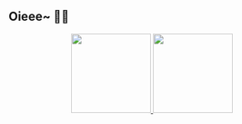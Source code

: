 ## Oieee~ 🦈✨

<div align="center">
  <a href="https://github.com/monaramaeda">
  <img height="140em" src="https://github-readme-stats.vercel.app/api?username=monaramaeda&show_icons=true&theme=great-gatsby&include_all_commits=true&count_private=true"/>
  <img height="140em" src="https://github-readme-stats.vercel.app/api/top-langs/?username=monaramaeda&layout=compact&langs_count=7&theme=great-gatsby"/>
</div>

<!--
**monaramaeda/monaramaeda** is a ✨ _special_ ✨ repository because its `README.md` (this file) appears on your GitHub profile.

Here are some ideas to get you started:

- 🔭 I’m currently working on ...
- 🌱 I’m currently learning ...
- 👯 I’m looking to collaborate on ...
- 🤔 I’m looking for help with ...
- 💬 Ask me about ...
- 📫 How to reach me: ...
- 😄 Pronouns: ...
- ⚡ Fun fact: ...
-->
